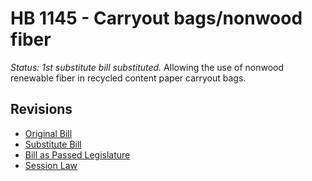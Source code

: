 # HB 1145 - Carryout bags/nonwood fiber
*Status: 1st substitute bill substituted.*
Allowing the use of nonwood renewable fiber in recycled content paper carryout bags.

## Revisions
* [Original Bill](1/)
* [Substitute Bill](S/)
* [Bill as Passed Legislature](S.PL/)
* [Session Law](S.SL/)